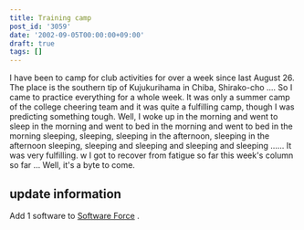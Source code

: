 ```yaml
---
title: Training camp
post_id: '3059'
date: '2002-09-05T00:00:00+09:00'
draft: true
tags: []
---
```


I have been to camp for club activities for over a week since last August 26. The place is the southern tip of Kujukurihama in Chiba, Shirako-cho .... So I came to practice everything for a whole week. It was only a summer camp of the college cheering team and it was quite a fulfilling camp, though I was predicting something tough. Well, I woke up in the morning and went to sleep in the morning and went to bed in the morning and went to bed in the morning sleeping, sleeping, sleeping in the afternoon, sleeping in the afternoon sleeping, sleeping and sleeping and sleeping and sleeping ...... It was very fulfilling. w I got to recover from fatigue so far this week's column so far ... Well, it's a byte to come.

## update information

Add 1 software to [Software Force](/category/products/apps) .
